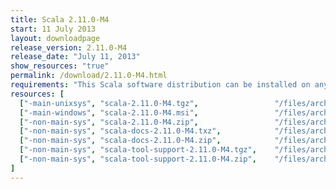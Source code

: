 ```yaml
---
title: Scala 2.11.0-M4
start: 11 July 2013
layout: downloadpage
release_version: 2.11.0-M4
release_date: "July 11, 2013"
show_resources: "true"
permalink: /download/2.11.0-M4.html
requirements: "This Scala software distribution can be installed on any Unix-like or Windows system. It requires the Java runtime version 1.6 or later, which can be downloaded <a href='http://www.java.com/'>here</a>."
resources: [
  ["-main-unixsys", "scala-2.11.0-M4.tgz",                 "/files/archive/scala-2.11.0-M4.tgz",                 "Max OS X, Unix, Cygwin",     "25 MB"],
  ["-main-windows", "scala-2.11.0-M4.msi",                 "/files/archive/scala-2.11.0-M4.msi",                 "Windows (msi installer)",    "50 MB"],
  ["-non-main-sys", "scala-2.11.0-M4.zip",                 "/files/archive/scala-2.11.0-M4.zip",                 "Windows",                    "25 MB"],
  ["-non-main-sys", "scala-docs-2.11.0-M4.txz",            "/files/archive/scala-docs-2.11.0-M4.txz",            "API docs",                   "3 MB"],
  ["-non-main-sys", "scala-docs-2.11.0-M4.zip",            "/files/archive/scala-docs-2.11.0-M4.zip",            "API docs",                   "27 MB"],
  ["-non-main-sys", "scala-tool-support-2.11.0-M4.tgz",    "/files/archive/scala-tool-support-2.11.0-M4.tgz",    "Scala Tool Support (tgz)",   "25 KB"],
  ["-non-main-sys", "scala-tool-support-2.11.0-M4.zip",    "/files/archive/scala-tool-support-2.11.0-M4.zip",    "Scala Tool Support (zip)",   "46 KB"]
]
---
```




